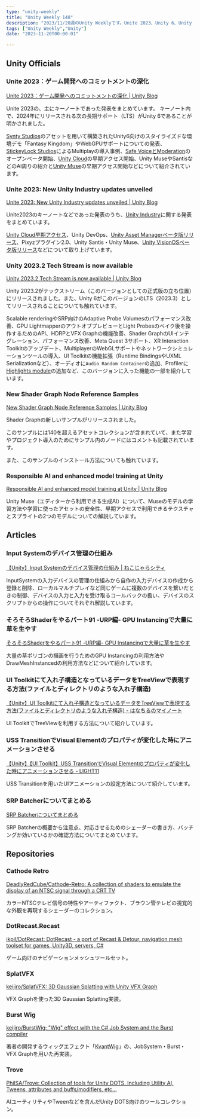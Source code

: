 ```yaml
---
type: "unity-weekly"
title: "Unity Weekly 148"
description: "2023/11/20週のUnity Weeklyです。Unite 2023、Unity 6、Unity 2023.2、New Shader Graph Samplesなどについてまとめています。"
tags: ["Unity Weekly","Unity"]
date: "2023-11-20T00:00:01"

---
```


## Unity Officials

### Unite 2023：ゲーム開発へのコミットメントの深化

[Unite 2023：ゲーム開発へのコミットメントの深化 | Unity Blog](https://blog.unity.com/ja/news/unite-2023-keynote-game-development-unity-6)

Unite 2023の、主にキーノートであった発表をまとめています。
キーノート内で、2024年にリリースされる次の長期サポート（LTS）がUnity 6であることが明かされました。

[Synty Studios](https://assetstore.unity.com/publishers/5217?locale=ja-JP)のアセットを用いて構築されたUnity6向けのスタイライズドな環境デモ「Fantasy Kingdom」やWebGPUサポートについての発表、[StickeyLock Studios](https://www.youtube.com/watch?v=Plb5LlABHhk)によるMultiplayの導入事例、[Safe VoiceとModeration](https://create.unity.com/safety-beta-sign-up)のオープンベータ開始、[Unity Cloud](https://unity.com/ja/products/unity-cloud)の早期アクセス開始、Unity MuseやSantisなどのAI周りの紹介と[Unity Muse](https://unity.com/ja/products/muse)の早期アクセス開始などについて紹介されています。

### Unite 2023: New Unity Industry updates unveiled 

[Unite 2023: New Unity Industry updates unveiled | Unity Blog](https://blog.unity.com/industry/unite-2023-unity-industry-updates-unveiled)

Unite2023のキーノートなどであった発表のうち、[Unity Industry](https://unity.com/products/unity-industry)に関する発表をまとめています。

[Unity Cloud早期アクセス](https://cloud.unity.com/)、Unity DevOps、[Unity Asset Managerベータ版リリース](https://unity.com/products/asset-manager)、Pixyzプラグイン2.0、Unity Santis・Unity Muse、[Unity VisionOSベータ版リリース](https://unity.com/polyspatial-visionos-industry)などについて取り上げています。

### Unity 2023.2 Tech Stream is now available

[Unity 2023.2 Tech Stream is now available | Unity Blog](https://blog.unity.com/engine-platform/2023-2-tech-stream-now-available)

Unity 2023.2がテックストリーム（このバージョンとしての正式版の立ち位置）にリリースされました。また、Unity 6がこのバージョンのLTS（2023.3）としてリリースされることについても触れています。

Scalable renderingやSRP向けのAdaptive Probe Volumesのパフォーマンス改善、GPU LightmapperのアウトオブプレビューとLight Probesのベイク後を操作するためのAPI、HDRPとVFX Graphの機能改善、Shader GraphのUIインテグレーション、パフォーマンス改善、Meta Quest 3サポート、XR Interaction Toolkitのアップデート、MultiplayerのWebGLサポートやネットワークシミュレーションツールの導入、UI Toolkitの機能拡張（Runtime BindingsやUXML Serializationなど）、オーディオに`Audio Random Container`の追加、Profilerに[Highlights module](https://docs.unity3d.com/2023.2/Documentation/Manual/ProfilerHighlights.html)の追加など、このバージョンに入った機能の一部を紹介しています。

### New Shader Graph Node Reference Samples

[New Shader Graph Node Reference Samples | Unity Blog](https://blog.unity.com/engine-platform/new-shader-graph-node-reference-samples)

Shader Graphの新しいサンプルがリリースされました。

このサンプルには140を超えるアセットコレクションが含まれていて、また学習やプロジェクト導入のためにサンプル内のノードにはコメントも記載されています。

また、このサンプルのインストール方法についても触れています。

### Responsible AI and enhanced model training at Unity

[Responsible AI and enhanced model training at Unity | Unity Blog](https://blog.unity.com/engine-platform/responsible-ai-and-enhanced-model-training)

Unity Muse（エディターから利用できる生成AI）について、Museのモデルの学習方法や学習に使ったアセットの安全性、早期アクセスで利用できるテクスチャとスプライトの2つのモデルについての解説しています。

## Articles

### Input Systemのデバイス管理の仕組み

[【Unity】Input Systemのデバイス管理の仕組み | ねこじゃらシティ](https://nekojara.city/unity-input-system-device)

InputSystemの入力デバイスの管理の仕組みから自作の入力デバイスの作成から登録と削除、ローカルマルチプレイなど同じゲームに複数のデバイスを繋いだときの制御、デバイスの入力と入力を受け取るコールバックの扱い、デバイスのスクリプトからの操作についてそれぞれ解説しています。

### そろそろShaderをやるパート91 -URP編- GPU Instancingで大量に草を生やす

[そろそろShaderをやるパート91 -URP編- GPU Instancingで大量に草を生やす](https://zenn.dev/kento_o/articles/4b9166e1ed5fba)

大量の草ポリゴンの描画を行うためのGPU Instancingの利用方法やDrawMeshInstancedの利用方法などについて紹介しています。

### UI Toolkitにて入れ子構造となっているデータをTreeViewで表現する方法(ファイルとディレクトリのような入れ子構造)

[【Unity】UI Toolkitにて入れ子構造となっているデータをTreeViewで表現する方法(ファイルとディレクトリのような入れ子構造) - はなちるのマイノート](https://www.hanachiru-blog.com/entry/2023/11/16/120000)

UI ToolkitでTreeViewを利用する方法について紹介しています。

### USS TransitionでVisual Elementのプロパティが変化した時にアニメーションさせる

[【Unity】【UI Toolkit】USS TransitionでVisual Elementのプロパティが変化した時にアニメーションさせる - LIGHT11](https://light11.hatenadiary.com/entry/2023/11/14/192140)

USS Transitionを用いたUIアニメーションの設定方法について紹介しています。

### SRP Batcherについてまとめる

[SRP Batcherについてまとめる](https://zenn.dev/tuu33/articles/e480af6619e5ad)

SRP Batcherの概要から注意点、対応させるためのシェーダーの書き方、バッチングか効いているかの確認方法についてまとめています。

## Repositories

### Cathode Retro

[DeadlyRedCube/Cathode-Retro: A collection of shaders to emulate the display of an NTSC signal through a CRT TV](https://github.com/DeadlyRedCube/Cathode-Retro)

カラーNTSCテレビ信号の特性やアーティファクト、ブラウン管テレビの視覚的な外観を再現するシェーダーのコレクション。

### DotRecast.Recast

[ikpil/DotRecast: DotRecast - a port of Recast & Detour, navigation mesh toolset for games, Unity3D, servers, C#](https://github.com/ikpil/DotRecast?)

ゲーム向けのナビゲーションメッシュツールセット。

### SplatVFX

[keijiro/SplatVFX: 3D Gaussian Splatting with Unity VFX Graph](https://github.com/keijiro/SplatVFX)

VFX Graphを使った3D Gaussian Splatting実装。

### Burst Wig

[keijiro/BurstWig: "Wig" effect with the C# Job System and the Burst compiler](https://github.com/keijiro/BurstWig)

著者の開発するウィッグエフェクト「[KvantWig](https://github.com/keijiro/KvantWig)」の、JobSystem・Burst・VFX Graphを用いた再実装。

### Trove

[PhilSA/Trove: Collection of tools for Unity DOTS. Including Utility AI, Tweens, attributes and buffs/modifiers, etc...](https://github.com/PhilSA/Trove)

AIユーティリティやTweenなどを含んだUnity DOTS向けのツールコレクション。